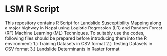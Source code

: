 # LSM R Script
This repository contains R Script for Landslide Susceptibility Mapping along a major highway in Nepal using Logistic Regression (LR) and Random Forest (RF) Machine Learning (ML) Techniques. 
To suitably use the codes, following files should be prepared before introducing them into the R environment: 
1.) Training Datasets in CSV format
2.) Testing Datasets in CSV format
3.) Landslide Determinants in Raster format
